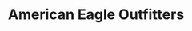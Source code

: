 ---
title: "American Eagle Outfitters"
url: /manchester/american-eagle-outfitters/
shop: clothes
---